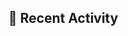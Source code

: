 ## 📌 Recent Activity
<!--START_SECTION:activity-->
<!--END_SECTION:activity-->
<!-- test update -->
